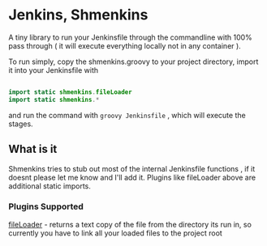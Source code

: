 # Jenkins, Shmenkins

A tiny library to run your Jenkinsfile through the commandline with 100% pass through ( it will execute everything locally not in any container ).

To run simply, copy the shmenkins.groovy to your project directory, import it into your Jenkinsfile with

```java

import static shmenkins.fileLoader
import static shmenkins.*

```

and run the command with `groovy Jenkinsfile` , which will execute the stages.

## What is it

Shmenkins tries to stub out most of the internal Jenkinsfile functions , if it doesnt please let me know and I'll add it.  Plugins like fileLoader above are additional static imports.

### Plugins Supported

[fileLoader](https://github.com/jenkinsci/workflow-remote-loader-plugin) - returns a text copy of the file from the directory its run in, so currently you have to link all your loaded files to the project root